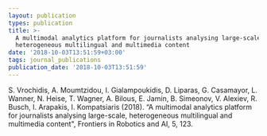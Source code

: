 ```yaml
---
layout: publication
types: publication
title: >-
  A multimodal analytics platform for journalists analysing large-scale,
  heterogeneous multilingual and multimedia content
date: '2018-10-03T13:51:59+03:00'
tags: journal_publications
publication_date: '2018-10-03T13:51:59'
---
```

S. Vrochidis, A. Moumtzidou, I. Gialampoukidis, D. Liparas, G. Casamayor, L. Wanner, N. Heise, T. Wagner, A. Bilous, E. Jamin, B. Simeonov, V. Alexiev, R. Busch, I. Arapakis, I. Kompatsiaris (2018). “A multimodal analytics platform for journalists analysing large-scale, heterogeneous multilingual and multimedia content", Frontiers in Robotics and AI, 5, 123. 
